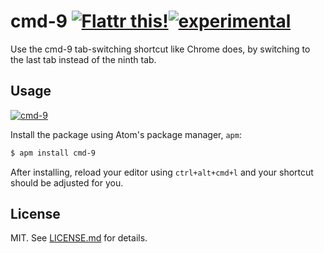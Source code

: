# cmd-9 [![Flattr this!](https://api.flattr.com/button/flattr-badge-large.png)](https://flattr.com/submit/auto?user_id=hughskennedy&url=http://github.com/hughsk/cmd-9&title=cmd-9&description=hughsk/cmd-9%20on%20GitHub&language=en_GB&tags=flattr,github,javascript&category=software)[![experimental](http://hughsk.github.io/stability-badges/dist/experimental.svg)](http://github.com/hughsk/stability-badges) #

Use the cmd-9 tab-switching shortcut like Chrome does, by switching to the last
tab instead of the ninth tab.

## Usage ##

[![cmd-9](https://nodei.co/npm/cmd-9.png?mini=true)](https://nodei.co/npm/cmd-9)

Install the package using Atom's package manager, `apm`:

``` bash
$ apm install cmd-9
```

After installing, reload your editor using `ctrl+alt+cmd+l` and your shortcut
should be adjusted for you.

## License ##

MIT. See [LICENSE.md](http://github.com/hughsk/cmd-9/blob/master/LICENSE.md) for
details.
